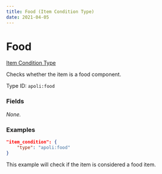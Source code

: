 ```yaml
---
title: Food (Item Condition Type)
date: 2021-04-05
---
```


# Food

[Item Condition Type](../item_condition_types.md)

Checks whether the item is a food component.

Type ID: `apoli:food`


### Fields

_None._


### Examples

```json
"item_condition": {
    "type": "apoli:food"
}
```

This example will check if the item is considered a food item.
